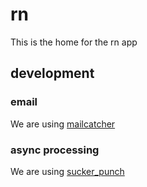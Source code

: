 # rn

This is the home for the rn app

## development

### email
We are using [mailcatcher](http://mailcatcher.me/)

### async processing
We are using [sucker_punch](https://github.com/brandonhilkert/sucker_punch)
